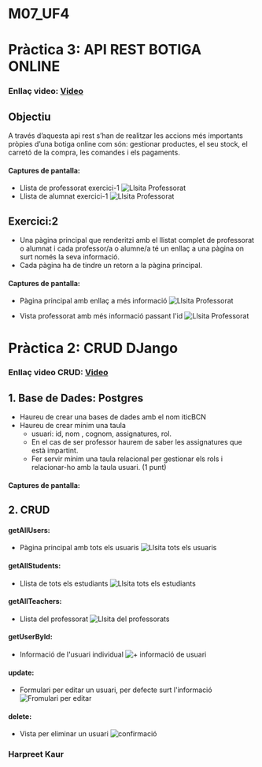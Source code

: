 # M07_UF4

# Pràctica 3: API REST BOTIGA ONLINE

### Enllaç video: [Video](https://drive.google.com/file/d/1H9YPq2ErmgN648fkHwDYBK4COC1TGvQR/view?usp=drive_link)

## Objectiu

A través d’aquesta api rest s’han de realitzar les accions més importants pròpies d’una botiga online com són: gestionar productes, el seu stock, el carretó de la compra, les comandes i els pagaments.

#### Captures de pantalla:
- Llista de professorat exercici-1
![Llsita Professorat](/imgPractica1/ex1Teachers.jpg)
- Llista de alumnat exercici-1
![Llsita Professorat](/imgPractica1/ex2Students.jpg)


## Exercici:2
- Una pàgina principal que renderitzi amb el llistat complet de professorat o alumnat i cada professor/a o alumne/a té un enllaç a una pàgina on surt només la seva informació.
- Cada pàgina ha de tindre un retorn a la pàgina principal.

#### Captures de pantalla:
- Pàgina principal amb enllaç a més informació
![Llsita Professorat](/imgPractica1/ex2PaginaPrincipal.jpg)

- Vista professorat amb més informació passant l'id
![Llsita Professorat](/imgPractica1/ex2TeacherInfo.jpg)

# Pràctica 2: CRUD DJango
### Enllaç video CRUD: [Video](https://drive.google.com/file/d/1FQNaGXCBAS4ffIb_6E6WY7gE4_PRgnmw/view?usp=sharing)

## 1. Base de Dades: Postgres
- Haureu de crear una bases de dades amb el nom iticBCN
- Haureu de crear mínim una taula
    - usuari: id, nom , cognom, assignatures, rol.
    - En el cas de ser professor haurem de saber les assignatures que està impartint.
    - Fer servir mínim una taula relacional per gestionar els rols i relacionar-ho amb la taula usuari. (1 punt)

#### Captures de pantalla:


## 2. CRUD

#### getAllUsers:
- Pàgina principal amb tots els usuaris
![Llsita tots els usuaris](/imgPractica1/allUsers.jpg)

#### getAllStudents:
- Llista de tots els estudiants
![Llsita tots els estudiants](/imgPractica1/getStudents.jpg)

#### getAllTeachers:
- Llista del professorat
![Llsita del professorats](/imgPractica1/getTeachers.jpg)

#### getUserById:
- Informació de l'usuari individual
![+ informació de usuari](/imgPractica1/userById.jpg)

#### update:
- Formulari per editar un usuari, per defecte surt l'informació
![Fromulari per editar ](/imgPractica1/editUser.jpg)

#### delete:
- Vista per eliminar un usuari
![confirmació ](/imgPractica1/deleteUser.jpg)


### Harpreet Kaur